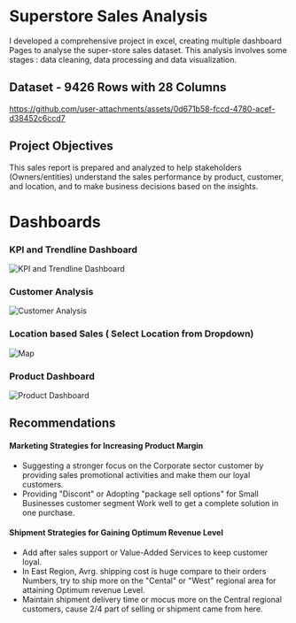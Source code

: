 #  Superstore Sales Analysis
I developed a comprehensive project in excel, creating multiple dashboard Pages to analyse the super-store sales dataset. This analysis  involves some stages : data cleaning, data processing and data visualization.

## Dataset - 9426 Rows with 28 Columns
https://github.com/user-attachments/assets/0d671b58-fccd-4780-acef-d38452c6ccd7

## Project Objectives
This sales report is prepared and analyzed to help stakeholders (Owners/entities) understand the sales performance by product, customer, and location, and to make business decisions based on the insights.
# Dashboards
 ### KPI and Trendline Dashboard
 ![KPI and Trendline Dashboard](https://github.com/user-attachments/assets/4aaff375-da28-4fcb-9aac-2e3d8b987226)
  ### Customer Analysis
  ![Customer Analysis](https://github.com/user-attachments/assets/3a8bbbdd-178d-4d97-b582-ecb6a9d901a1)
  ### Location based Sales ( Select Location from Dropdown)
  ![Map ](https://github.com/user-attachments/assets/1d75c18b-a901-4965-beb3-be46acc96387)
  ### Product Dashboard
  ![Product Dashboard](https://github.com/user-attachments/assets/58cdcd5e-0bad-40aa-a8ff-32fc4de3192e)


## Recommendations
#### Marketing Strategies for Increasing Product Margin
- Suggesting a stronger focus on the Corporate sector customer by providing sales promotional activities and make them our loyal customers.
-  Providing "Discont" or Adopting "package sell options" for Small Businesses customer segment Work well to get a complete solution in one purchase.
#### Shipment Strategies for Gaining Optimum Revenue Level
-  Add after sales support or Value-Added Services to keep customer loyal.
-  In East Region, Avrg. shipping cost is huge compare to their orders Numbers, try to ship more on the "Cental" or "West" regional area for attaining Optimum revenue Level. 
- Maintain shipment delivery time or mocus more on the Central regional customers, cause 2/4 part of selling or shipment came from here. 


